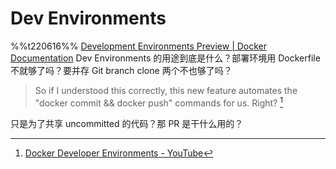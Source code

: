 # Dev Environments
%%t220616%%
[Development Environments Preview | Docker Documentation](https://docs.docker.com/desktop/dev-environments/)
Dev Environments 的用途到底是什么？部署环境用 Dockerfile 不就够了吗？要并存 Git branch clone 两个不也够了吗？

> So if I understood this correctly, this new feature automates the "docker commit && docker push" commands for us. Right? [^youtube]

只是为了共享 uncommitted 的代码？那 PR 是干什么用的？


[^youtube]: [Docker Developer Environments - YouTube](https://www.youtube.com/watch?v=9TM4Ry986oY)